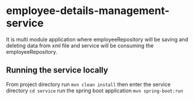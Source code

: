 # employee-details-management-service
It is multi module application where employeeRepository will be saving and deleting data from xml file and service will be consuming the employeeRepository.



## Running the service locally

From project directory run
  `mvn clean install`
then enter the service directory
  `cd service`
run the spring boot application
 `mvn spring-boot:run`   
